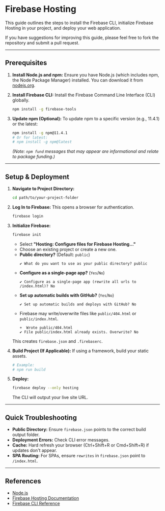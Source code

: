 # Firebase Hosting

This guide outlines the steps to install the Firebase CLI, initialize Firebase Hosting in your project, and deploy your web application.

If you have suggestions for improving this guide, please feel free to fork the repository and submit a pull request.

---

## Prerequisites

1.  **Install Node.js and npm:**
    Ensure you have Node.js (which includes npm, the Node Package Manager) installed. You can download it from [nodejs.org](https://nodejs.org/en).

2.  **Install Firebase CLI:**
    Install the Firebase Command Line Interface (CLI) globally.
    ```bash
    npm install -g firebase-tools
    ```

3.  **Update npm (Optional):**
    To update npm to a specific version (e.g., 11.4.1) or the latest:
    ```bash
    npm install -g npm@11.4.1
    # Or for latest:
    # npm install -g npm@latest
    ```
    *(Note: `npm fund` messages that may appear are informational and relate to package funding.)*

---

## Setup & Deployment

1.  **Navigate to Project Directory:**
    ```bash
    cd path/to/your-project-folder
    ```

2.  **Log In to Firebase:**
    This opens a browser for authentication.
    ```bash
    firebase login
    ```

3.  **Initialize Firebase:**
    ```bash
    firebase init
    ```
    * Select **"Hosting: Configure files for Firebase Hosting..."**
    * Choose an existing project or create a new one.
    * **Public directory?** (Default: `public`)
        ```
        ✔ What do you want to use as your public directory? public
        ```
    * **Configure as a single-page app?** (`Yes`/`No`)
        ```
        ✔ Configure as a single-page app (rewrite all urls to /index.html)? No
        ```
    * **Set up automatic builds with GitHub?** (`Yes`/`No`)
        ```
        ✔ Set up automatic builds and deploys with GitHub? No
        ```
    * Firebase may write/overwrite files like `public/404.html` or `public/index.html`.
        ```
        +  Wrote public/404.html
        ✔ File public/index.html already exists. Overwrite? No
        ```
    This creates `firebase.json` and `.firebaserc`.

4.  **Build Project (If Applicable):**
    If using a framework, build your static assets.
    ```bash
    # Example:
    # npm run build
    ```

5.  **Deploy:**
    ```bash
    firebase deploy --only hosting
    ```
    The CLI will output your live site URL.

---

## Quick Troubleshooting

* **Public Directory:** Ensure `firebase.json` points to the correct build output folder.
* **Deployment Errors:** Check CLI error messages.
* **Cache:** Hard refresh your browser (Ctrl+Shift+R or Cmd+Shift+R) if updates don't appear.
* **SPA Routing:** For SPAs, ensure `rewrites` in `firebase.json` point to `/index.html`.

---

## References

* [Node.js](https://nodejs.org/en)
* [Firebase Hosting Documentation](https://firebase.google.com/docs/hosting)
* [Firebase CLI Reference](https://firebase.google.com/docs/cli)
